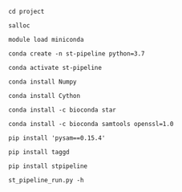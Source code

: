 ```
cd project
```
```
salloc
```
```
module load miniconda
```
```
conda create -n st-pipeline python=3.7
```
```
conda activate st-pipeline
```
```
conda install Numpy
```
```
conda install Cython
```
```
conda install -c bioconda star
```
```
conda install -c bioconda samtools openssl=1.0
```
```
pip install 'pysam==0.15.4'
```
```
pip install taggd
```

```
pip install stpipeline
```
```
st_pipeline_run.py -h
```
